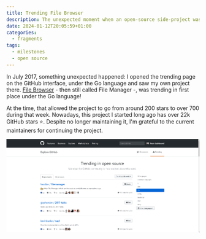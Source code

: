 ```yaml
---
title: Trending File Browser
description: The unexpected moment when an open-source side-project was trending in GitHub in 2017.
date: 2024-01-12T20:05:59+01:00
categories:
  - fragments
tags:
  - milestones
  - open source
---
```


In July 2017, something unexpected happened: I opened the trending page on the GitHub interface, under the Go language and saw my own project there. [File Browser](https://github.com/filebrowser/filebrowser) - then still called File Manager -, was trending in first place under the Go language!

At the time, that allowed the project to go from around 200 stars to over 700 during that week. Nowadays, this project I started long ago has over 22k GitHub stars ⭐️. Despite no longer maintaining it, I'm grateful to the current maintainers for continuing the project.

![](screenshot.jpeg "Screenshot of GitHub Trending Page")
